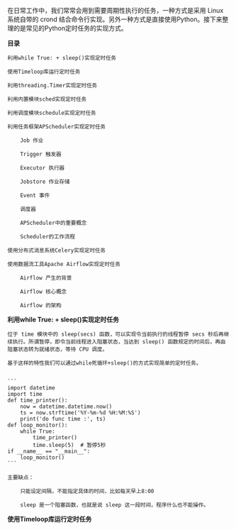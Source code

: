 在日常工作中，我们常常会用到需要周期性执行的任务，一种方式是采用 Linux 系统自带的 crond 结合命令行实现。另外一种方式是直接使用Python。接下来整理的是常见的Python定时任务的实现方式。

**目录**

    利用while True: + sleep()实现定时任务
  
    使用Timeloop库运行定时任务
    
    利用threading.Timer实现定时任务
   
    利用内置模块sched实现定时任务
    
    利用调度模块schedule实现定时任务
    
    利用任务框架APScheduler实现定时任务
    
        Job 作业
        
        Trigger 触发器
        
        Executor 执行器
        
        Jobstore 作业存储
        
        Event 事件
        
        调度器
        
        APScheduler中的重要概念
        
        Scheduler的工作流程
        
    使用分布式消息系统Celery实现定时任务
    
    使用数据流工具Apache Airflow实现定时任务
    
        Airflow 产生的背景
        
        Airflow 核心概念
        
        Airflow 的架构
    
**利用while True: + sleep()实现定时任务**

    位于 time 模块中的 sleep(secs) 函数，可以实现令当前执行的线程暂停 secs 秒后再继续执行。所谓暂停，即令当前线程进入阻塞状态，当达到 sleep() 函数规定的时间后，再由阻塞状态转为就绪状态，等待 CPU 调度。
    
    基于这样的特性我们可以通过while死循环+sleep()的方式实现简单的定时任务。
    
    
    ```
    import datetime
    import time
    def time_printer():
        now = datetime.datetime.now()
        ts = now.strftime('%Y-%m-%d %H:%M:%S')
        print('do func time :', ts)
    def loop_monitor():
        while True:
            time_printer()
            time.sleep(5)  # 暂停5秒
    if __name__ == "__main__":
        loop_monitor()
    ```
    
    主要缺点：
    
        只能设定间隔，不能指定具体的时间，比如每天早上8:00
        
        sleep 是一个阻塞函数，也就是说 sleep 这一段时间，程序什么也不能操作。  
  
**使用Timeloop库运行定时任务**  

